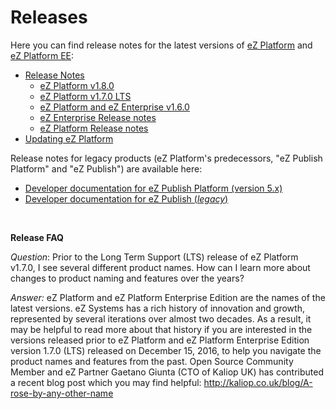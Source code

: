 #  Releases 
Here you can find release notes for the latest versions of [eZ Platform](https://ezplatform.com/) and [eZ Platform EE](http://ez.no/Products/eZ-Platform-Enterprise-Edition2):

-   [Release Notes](Release-Notes_32867905.html)
    -   [eZ Platform v1.8.0](eZ-Platform-v1.8.0_33555269.html)
    -   [eZ Platform v1.7.0 LTS](eZ-Platform-v1.7.0-LTS_32868941.html)
    -   [eZ Platform and eZ Enterprise v1.6.0](eZ-Platform-and-eZ-Enterprise-v1.6.0_32867909.html)
    -   [eZ Enterprise Release notes](eZ-Enterprise-Release-notes_31430108.html)
    -   [eZ Platform Release notes](eZ-Platform-Release-notes_31429935.html)
-   [Updating eZ Platform](Updating-eZ-Platform_31431770.html)

Release notes for legacy products (eZ Platform's predecessors, "eZ Publish Platform" and "eZ Publish") are available here:

-   [Developer documentation for eZ Publish Platform (version 5.x)](https://doc.ez.no/display/EZP/eZ+Publish+5.x+Developer+Documentation)
-   [Developer documentation for eZ Publish (*legacy*)](https://doc.ez.no/eZ-Publish/)

 

**Release FAQ**

*Question*: Prior to the Long Term Support (LTS) release of eZ Platform v1.7.0, I see several different product names. How can I learn more about changes to product naming and features over the years?

*Answer:* eZ Platform and eZ Platform Enterprise Edition are the names of the latest versions. eZ Systems has a rich history of innovation and growth, represented by several iterations over almost two decades. As a result, it may be helpful to read more about that history if you are interested in the versions released prior to eZ Platform and eZ Platform Enterprise Edition version 1.7.0 (LTS) released on December 15, 2016, to help you navigate the product names and features from the past. Open Source Community Member and eZ Partner Gaetano Giunta (CTO of Kaliop UK) has contributed a recent blog post which you may find helpful: <http://kaliop.co.uk/blog/A-rose-by-any-other-name>
